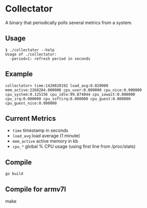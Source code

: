 Collectator
===========

A binary that periodically polls several metrics from a system.

## Usage

    $ ./collectator --help
    Usage of ./collectator:
      -period=1: refresh period in seconds

## Example

    collectator> time:1420820192 load_avg:0.020000 mem_active:2268284.000000 cpu_user:0.000000 cpu_nice:0.000000 cpu_system:0.125156 cpu_idle:99.874844 cpu_iowait:0.000000 cpu_irq:0.000000 cpu_softirq:0.000000 cpu_guest:0.000000 cpu_guest_nice:0.000000

## Current Metrics

* `time` timestamp in seconds
* `load_avg` load average (1 minute)
* `mem_active` active memory in kb
* `cpu_*` global % CPU usage (using first line from /proc/stats)

## Compile

    go build

## Compile for armv7l

   make

